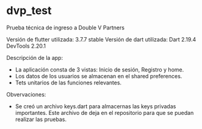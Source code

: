 # dvp_test

Prueba técnica de ingreso a Double V Partners

Versión de flutter utilizada: 3.7.7 stable
Versión de dart utilizada: Dart 2.19.4 DevTools 2.20.1

Descripción de la app:
- La aplicación consta de 3 vistas: Inicio de sesión, Registro y home.
- Los datos de los usuarios se almacenan en el shared preferences.
- Tets unitarios de las funciones relevantes.

Obvervaciones:
- Se creó un archivo keys.dart para almacernas las keys privadas importantes. Este archivo de deja en el repositorio para que se puedan realizar las pruebas.